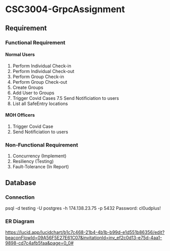 # CSC3004-GrpcAssignment

## Requirement 
### Functional Requirement
#### Normal Users 
1. Perform Individual Check-in 
2. Perform Individual Check-out 
3. Perform Group Check-in
4. Perform Group Check-out
5. Create Groups 
6. Add User to Groups 
7. Trigger Covid Cases
7.5 Send Notificiation to users
8. List all SafeEntry locations

#### MOH Officers
1. Trigger Covid Case
2. Send Notificiation to users

### Non-Functional Requirement
1. Concurrency (Implement)
2. Resiliency (Testing)
3. Fault-Tolerance (In Report)


## Database
### Connection 
psql -d testing -U postgres -h 174.138.23.75 -p 5432
Password: cl0udplus!

### ER Diagram
https://lucid.app/lucidchart/b1c7c468-21b4-4b1b-b99d-e1d551b86356/edit?beaconFlowId=09A56F5E27E61C07&invitationId=inv_ef2c0d13-e75d-4aa1-9898-cd7c4afb5faa&page=0_0#
